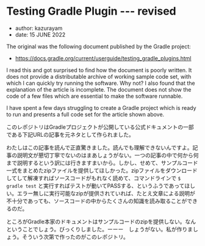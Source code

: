 # Testing Gradle Plugin --- revised

- author: kazurayam
- date: 15 JUNE 2022

The original was the following document published by the Gradle project:

- https://docs.gradle.org/current/userguide/testing_gradle_plugins.html

I read this and got surprised to find how the document is poorly written. It does not provide a distributable archive of working sample code set, with which I can quickly try running the software. Why not? I also found that the explanation of the article is incomplete. The document does not show the code of a few files which are essential to make the software runnable.

I have spent a few days struggling to create a Gradle project which is ready to run and presents a full code set for the article shown above.

このレポジトリはGradleプロジェクトが公開している公式ドキュメントの一部である下記URLの記事を元ネタとして作られました。

わたしはこの記事を読んで正直驚きました。読んでも理解できないんですよ。記事の説明文が懇切丁寧でないのはまあしょうがない。一つの記事の中で何から何まで説明するという訳には行きますまいから。しかし、せめて、サンプルコード一式をまとめたzipファイルを提供してほしかった。zipファイルをダウンロードしてして解凍すればソースコードがもれなく読めて、コマンドラインで 
`$ gradle test`
と実行すればテストが動いてPASSする、というふうであってほしい。エラー無しに実行可能なzipが提供されていれば、たとえ文章による説明が不十分であっても、ソースコードの中からたくさんの知識を読み取ることができるのだ。

ところがGradle本家のドキュメントはサンプルコードのzipを提供しない。なんということでしょう。びっくりしました。ーーー　しょうがない。私が作りましょう。そういう次第で作ったのがこのレポジトリ。
